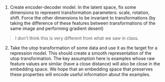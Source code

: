 1. Create encoder-decoder model. In the latent space, fix some dimensions to represent transformation parameters: scale, rotation, shift. Force the other dimensions to be invariant to transformations (by taking the difference of these features between transformations of the same image and performing gradient desent)

> I don't think this is very different from what we saw in class.

2. Take the utop transformation of some data and use it as the target for a repression model. This should create a smooth representation of the utop transformation. The key assumption here is examples whose raw feature values are similar (have a close distance) will also be close in the embedding space. We hope that an embedding space that preserves these properties will encode useful information about the examples.
